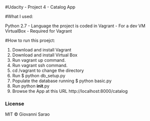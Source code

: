 #Udacity - Project 4 - Catalog App

#What I used:

Python 2.7 - Language the project is coded in
Vagrant - For a dev VM
VirtualBox - Required for Vagrant

#How to run this proejct:

1. Download and install Vagrant
2. Download and install Virtual Box
3. Run vagrant up command.
4. Run vagrant ssh command.
5. cd /vagrant to change the directory
6. Run $ python db_setup.py
7. Populate the database running $ python basic.py
8. Run python __init__.py
9. Browse the App at this URL http://localhost:8000/catalog

### License

MIT © Giovanni Sarao

